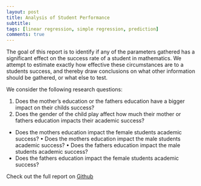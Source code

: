 ```yaml
---
layout: post
title: Analysis of Student Performance
subtitle: 
tags: [linear regression, simple regression, prediction]
comments: true
---
```



The goal of this report is to identify if any of the parameters gathered has a significant effect on the success rate of a student in mathematics. We attempt to estimate exactly how effective these circumstances are to a students success, and thereby draw conclusions on what other information should be gathered, or what else to test.

We consider the following research questions:
1. Does the mother’s education or the fathers education have a bigger impact on their childs success?
2. Does the gender of the child play affect how much their mother or fathers education impacts their academic success?
* Does the mothers education impact the female students academic success? • Does the mothers education impact the male students academic success? • Does the fathers education impact the male students academic success?
* Does the fathers education impact the female students academic success?

Check out the full report on [Github](https://github.com/sunny7x7/Analysis-of-Student-Performance)
